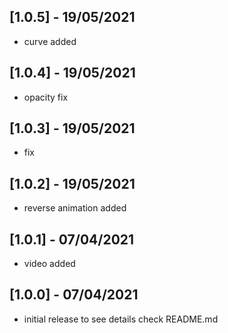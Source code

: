 ## [1.0.5] - 19/05/2021

* curve added

## [1.0.4] - 19/05/2021

* opacity fix

## [1.0.3] - 19/05/2021

* fix

## [1.0.2] - 19/05/2021

* reverse animation added

## [1.0.1] - 07/04/2021

* video added
## [1.0.0] - 07/04/2021

* initial release to see details check README.md